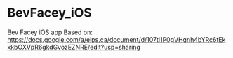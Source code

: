 # BevFacey_iOS
Bev Facey iOS app
Based on: https://docs.google.com/a/eips.ca/document/d/107tl1P0gVHqnh4bYRc6tEkxkbOXVpR6gkdGvozEZNRE/edit?usp=sharing
